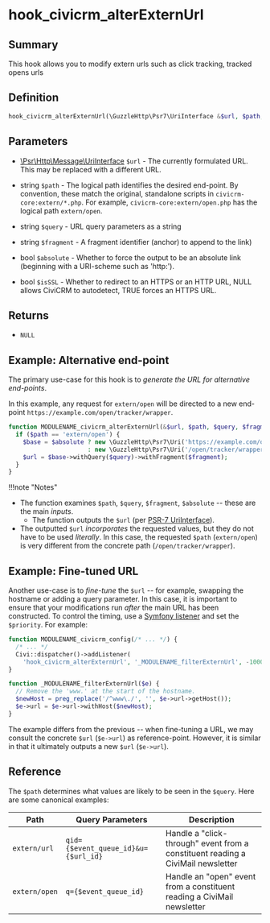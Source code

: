 # hook_civicrm_alterExternUrl

## Summary

This hook allows you to modify extern urls such as click tracking, tracked opens urls


## Definition

```php
hook_civicrm_alterExternUrl(\GuzzleHttp\Psr7\UriInterface &$url, $path, $query, $fragment, $absolute, $isSSL)
```

##  Parameters

- [\Psr\Http\Message\UriInterface](https://www.php-fig.org/psr/psr-7/#35-psrhttpmessageuriinterface/) `$url` - The currently formulated URL. This may be replaced with a different URL.

- string `$path` - The logical path identifies the desired end-point. By convention, these match the original,
  standalone scripts in `civicrm-core:extern/*.php`. For example, `civicrm-core:extern/open.php` has the logical path `extern/open`.

- string `$query` - URL query parameters as a string

- string `$fragment` - A fragment identifier (anchor) to append to the link)

- bool `$absolute` - Whether to force the output to be an absolute link (beginning with a URI-scheme such as 'http:').

- bool `$isSSL` - Whether to redirect to an HTTPS or an HTTP URL, NULL allows CiviCRM to autodetect, TRUE forces an HTTPS URL.

## Returns

-   `NULL`

## Example: Alternative end-point

The primary use-case for this hook is to *generate the URL for alternative end-points*.

In this example, any request for `extern/open` will be directed to a new end-point `https://example.com/open/tracker/wrapper`.

```php
function MODULENAME_civicrm_alterExternUrl(&$url, $path, $query, $fragment, $absolute, $isSSL) {
  if ($path == 'extern/open') {
    $base = $absolute ? new \GuzzleHttp\Psr7\Uri('https://example.com/open/tracker/wrapper');
                      : new \GuzzleHttp\Psr7\Uri('/open/tracker/wrapper')
    $url = $base->withQuery($query)->withFragment($fragment);
  }
}
```

!!!note "Notes"

* The function examines `$path`, `$query`, `$fragment`, `$absolute` -- these are the main *inputs*.
    * The function outputs the `$url` (per [PSR-7 UriInterface](https://www.php-fig.org/psr/psr-7/#35-psrhttpmessageuriinterface)).
* The outputted `$url` *incorporates* the requested values, but they do not have to be used *literally*.
  In this case, the requested `$path` (`extern/open`) is very different from the concrete path (`/open/tracker/wrapper`).

## Example: Fine-tuned URL

Another use-case is to *fine-tune* the `$url` -- for example, swapping the hostname or adding a query parameter.  In this case, it is important to ensure that your modifications run *after* the main URL has been constructed. To control the timing, use a [Symfony listener](/hooks/usage/symfony) and set the `$priority`. For example:

```php
function MODULENAME_civicrm_config(/* ... */) {
  /* ... */
  Civi::dispatcher()->addListener(
    'hook_civicrm_alterExternUrl', '_MODULENAME_filterExternUrl', -1000);
}

function _MODULENAME_filterExternUrl($e) {
  // Remove the 'www.' at the start of the hostname.
  $newHost = preg_replace('/^www\./', '', $e->url->getHost());
  $e->url = $e->url->withHost($newHost);
}
```

The example differs from the previous -- when fine-tuning a URL, we may consult the concrete `$url` (`$e->url`) as reference-point. However, it is similar in that it ultimately outputs a new `$url` (`$e->url`).

## Reference

The `$path` determines what values are likely to be seen in the `$query`. Here are some canonical examples:

| Path | Query Parameters | Description |
| -- | -- | -- |
| `extern/url` | `qid={$event_queue_id}&u={$url_id}` | Handle a "click-through" event from a constituent reading a CiviMail newsletter |
| `extern/open` | `q={$event_queue_id}` | Handle an "open" event from a constituent reading a CiviMail newsletter |

